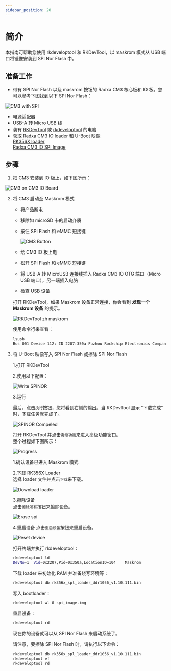```yaml
---
sidebar_position: 20
---
```


# 简介

本指南可帮助您使用 rkdeveloptool 和 RKDevTool，以 maskrom 模式从 USB 端口将镜像安装到 SPI Nor Flash 中。

## 准备工作

- 带有 SPI Nor Flash 以及 maskrom 按钮的 Radxa CM3 核心板和 IO 板。您可以参考下图找到以下 SPI Nor Flash：

![CM3 with SPI](/img/cm3/cm3-with-spi.webp)

- 电源适配器
- USB-A 转 Micro USB 线
- 装有 [RKDevTool](/general-tutorial/rksdk/RKDevTool) 或 [rkdeveloptool](/general-tutorial/rksdk/rkdeveloptool) 的电脑
- 获取 Radxa CM3 IO loader 和 U-Boot 映像  
  [RK356X loader](https://dl.radxa.com/rock3/images/loader/radxa-cm3-io/rk356x_spl_loader_ddr1056_v1.10.111.bin)  
  [Radxa CM3 IO SPI Image](https://dl.radxa.com/rock3/images/loader/radxa-cm3-io/radxa-cm3-io-spi-image-g8684d740b9f.img.gz)

## 步骤

1. 把 CM3 安装到 IO 板上，如下图所示：

![CM3 on CM3 IO Board](/img/cm3/cm3-with-io.webp)

2. 将 CM3 启动至 Maskrom 模式

   - 将产品断电
   - 移除如 microSD 卡的启动介质
   - 按住 SPI Flash 和 eMMC 短接键

     ![CM3 Button](/img/cm3/cm3-button.webp)

   - 给 CM3 IO 板上电
   - 松开 SPI Flash 和 eMMC 短接键
   - 将 USB-A 转 MicroUSB 连接线插入 Radxa CM3 IO OTG 端口（Micro USB 端口），另一端插入电脑
   - 检查 USB 设备

   <Tabs groupId="os" queryString>
    <TabItem value="windows" label="Windows">

   打开 RKDevTool，如果 Maskrom 设备正常连接，你会看到 **发现一个 Maskrom 设备** 的提示。

   ![RKDevTool zh maskrom](/img/configuration/rkdevtool-zh-maskrom.webp)

    </TabItem>
    <TabItem value="linux_mac" label="Linux/MacOS">

   使用命令行来查看：

   ```bash
   lsusb
   Bus 001 Device 112: ID 2207:350a Fuzhou Rockchip Electronics Company # 类似于此的输出
   ```

    </TabItem>
   </Tabs>

3. 将 U-Boot 映像写入 SPI Nor Flash 或擦除 SPI Nor Flash

   <Tabs groupId="os" queryString>
    <TabItem value="windows" label="Windows PC">
    <Tabs groupId="operation" queryString>
    <TabItem value="write" label="将 U-Boot 写入 SPI">

   1.打开 RKDevTool

   2.使用以下配置：

   ![Write SPINOR](/img/configuration/rkdevtool-zh-spinor.webp)

   3.运行

   最后，点击`执行`按钮，您将看到右侧的输出。当 RKDevTool 显示 "下载完成" 时，下载任务就完成了。

   ![SPINOR Compeled](/img/configuration/rkdevtool-spi-complete-zh.webp)

    </TabItem>
    <TabItem value="erase" label="擦除 SPI Nor Flash">

   打开 RKDevTool 并点击`高级功能`来进入高级功能窗口。  
    整个过程如下图所示：

   ![Progress](/img/configuration/rkdevtool-erase-spi-zh.webp)

   1.确认设备已进入 Maskrom 模式

   2.下载 RK356X Loader  
    选择 loader 文件并点击`下载`来下载。

   ![Download loader](/img/configuration/rkdevtool-download-loader-zh.webp)

   3.擦除设备  
    点击`擦除所有`按钮来擦除设备。

   ![Erase spi](/img/configuration/rkdevtool-erase-device-zh.webp)

   4.重启设备
   点击`重启设备`按钮来重启设备。

   ![Reset device](/img/configuration/rkdevtool-reset-device-zh.webp)

    </TabItem>
    </Tabs>
    </TabItem>
    <TabItem value="linux_mac" label="Linux/MacOS PC">
    <Tabs groupId="operation" queryString>
    <TabItem value="write" label="将 U-Boot 写入 SPI">

   打开终端并执行 rkdeveloptool：

   ```bash
   rkdeveloptool ld
   DevNo=1	Vid=0x2207,Pid=0x350a,LocationID=104	Maskrom
   ```

   下载 loader 来初始化 RAM 并准备烧写环境等：

   ```bash
   rkdeveloptool db rk356x_spl_loader_ddr1056_v1.10.111.bin
   ```

   写入 bootloader：

   ```bash
   rkdeveloptool wl 0 spi_image.img
   ```

   重启设备：

   ```bash
   rkdeveloptool rd
   ```

   现在你的设备就可以从 SPI Nor Flash 来启动系统了。

    </TabItem>
    <TabItem value="erase" label="擦除 SPI Nor Flash">

   请注意，要擦除 SPI Nor Flash 时，请执行以下命令：

   ```bash
   rkdeveloptool db rk356x_spl_loader_ddr1056_v1.10.111.bin
   rkdeveloptool ef
   rkdeveloptool rd
   ```

    </TabItem>
    </Tabs>
    </TabItem>
   </Tabs>
